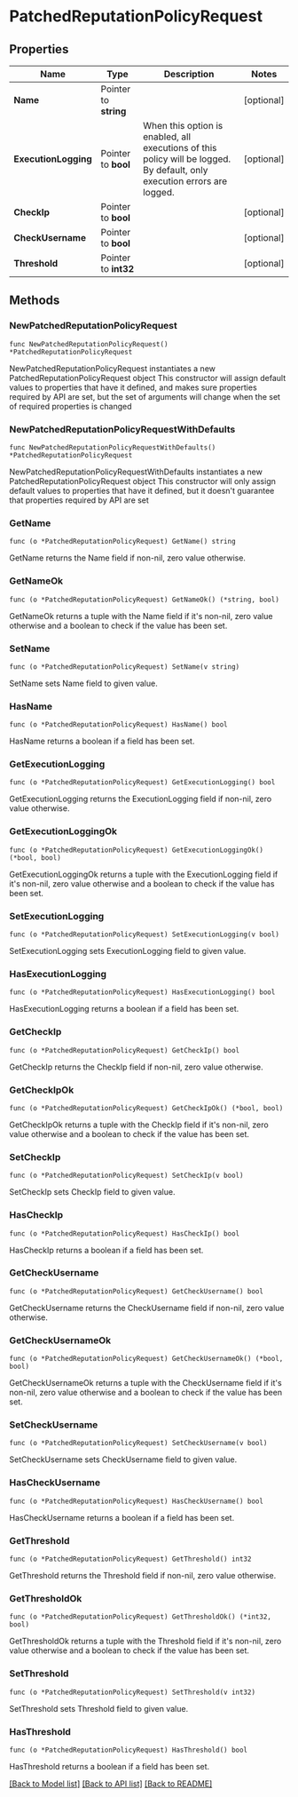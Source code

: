 # PatchedReputationPolicyRequest

## Properties

Name | Type | Description | Notes
------------ | ------------- | ------------- | -------------
**Name** | Pointer to **string** |  | [optional] 
**ExecutionLogging** | Pointer to **bool** | When this option is enabled, all executions of this policy will be logged. By default, only execution errors are logged. | [optional] 
**CheckIp** | Pointer to **bool** |  | [optional] 
**CheckUsername** | Pointer to **bool** |  | [optional] 
**Threshold** | Pointer to **int32** |  | [optional] 

## Methods

### NewPatchedReputationPolicyRequest

`func NewPatchedReputationPolicyRequest() *PatchedReputationPolicyRequest`

NewPatchedReputationPolicyRequest instantiates a new PatchedReputationPolicyRequest object
This constructor will assign default values to properties that have it defined,
and makes sure properties required by API are set, but the set of arguments
will change when the set of required properties is changed

### NewPatchedReputationPolicyRequestWithDefaults

`func NewPatchedReputationPolicyRequestWithDefaults() *PatchedReputationPolicyRequest`

NewPatchedReputationPolicyRequestWithDefaults instantiates a new PatchedReputationPolicyRequest object
This constructor will only assign default values to properties that have it defined,
but it doesn't guarantee that properties required by API are set

### GetName

`func (o *PatchedReputationPolicyRequest) GetName() string`

GetName returns the Name field if non-nil, zero value otherwise.

### GetNameOk

`func (o *PatchedReputationPolicyRequest) GetNameOk() (*string, bool)`

GetNameOk returns a tuple with the Name field if it's non-nil, zero value otherwise
and a boolean to check if the value has been set.

### SetName

`func (o *PatchedReputationPolicyRequest) SetName(v string)`

SetName sets Name field to given value.

### HasName

`func (o *PatchedReputationPolicyRequest) HasName() bool`

HasName returns a boolean if a field has been set.

### GetExecutionLogging

`func (o *PatchedReputationPolicyRequest) GetExecutionLogging() bool`

GetExecutionLogging returns the ExecutionLogging field if non-nil, zero value otherwise.

### GetExecutionLoggingOk

`func (o *PatchedReputationPolicyRequest) GetExecutionLoggingOk() (*bool, bool)`

GetExecutionLoggingOk returns a tuple with the ExecutionLogging field if it's non-nil, zero value otherwise
and a boolean to check if the value has been set.

### SetExecutionLogging

`func (o *PatchedReputationPolicyRequest) SetExecutionLogging(v bool)`

SetExecutionLogging sets ExecutionLogging field to given value.

### HasExecutionLogging

`func (o *PatchedReputationPolicyRequest) HasExecutionLogging() bool`

HasExecutionLogging returns a boolean if a field has been set.

### GetCheckIp

`func (o *PatchedReputationPolicyRequest) GetCheckIp() bool`

GetCheckIp returns the CheckIp field if non-nil, zero value otherwise.

### GetCheckIpOk

`func (o *PatchedReputationPolicyRequest) GetCheckIpOk() (*bool, bool)`

GetCheckIpOk returns a tuple with the CheckIp field if it's non-nil, zero value otherwise
and a boolean to check if the value has been set.

### SetCheckIp

`func (o *PatchedReputationPolicyRequest) SetCheckIp(v bool)`

SetCheckIp sets CheckIp field to given value.

### HasCheckIp

`func (o *PatchedReputationPolicyRequest) HasCheckIp() bool`

HasCheckIp returns a boolean if a field has been set.

### GetCheckUsername

`func (o *PatchedReputationPolicyRequest) GetCheckUsername() bool`

GetCheckUsername returns the CheckUsername field if non-nil, zero value otherwise.

### GetCheckUsernameOk

`func (o *PatchedReputationPolicyRequest) GetCheckUsernameOk() (*bool, bool)`

GetCheckUsernameOk returns a tuple with the CheckUsername field if it's non-nil, zero value otherwise
and a boolean to check if the value has been set.

### SetCheckUsername

`func (o *PatchedReputationPolicyRequest) SetCheckUsername(v bool)`

SetCheckUsername sets CheckUsername field to given value.

### HasCheckUsername

`func (o *PatchedReputationPolicyRequest) HasCheckUsername() bool`

HasCheckUsername returns a boolean if a field has been set.

### GetThreshold

`func (o *PatchedReputationPolicyRequest) GetThreshold() int32`

GetThreshold returns the Threshold field if non-nil, zero value otherwise.

### GetThresholdOk

`func (o *PatchedReputationPolicyRequest) GetThresholdOk() (*int32, bool)`

GetThresholdOk returns a tuple with the Threshold field if it's non-nil, zero value otherwise
and a boolean to check if the value has been set.

### SetThreshold

`func (o *PatchedReputationPolicyRequest) SetThreshold(v int32)`

SetThreshold sets Threshold field to given value.

### HasThreshold

`func (o *PatchedReputationPolicyRequest) HasThreshold() bool`

HasThreshold returns a boolean if a field has been set.


[[Back to Model list]](../README.md#documentation-for-models) [[Back to API list]](../README.md#documentation-for-api-endpoints) [[Back to README]](../README.md)


